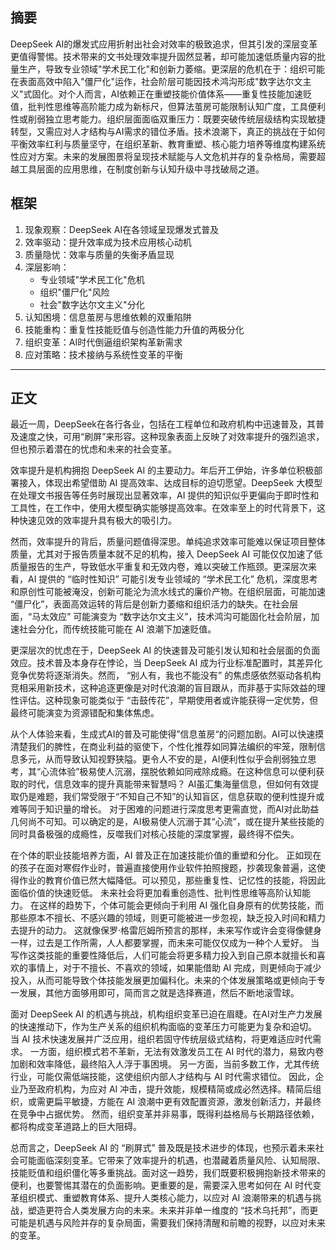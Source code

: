 

## 摘要

DeepSeek AI的爆发式应用折射出社会对效率的极致追求，但其引发的深层变革更值得警惕。技术带来的文书处理效率提升固然显著，却可能加速低质量内容的批量生产，导致专业领域"学术民工化"和创新力萎缩。更深层的危机在于：组织可能在表面高效中陷入"僵尸化"运作，社会阶层可能因技术鸿沟形成"数字达尔文主义"式固化。对个人而言，AI依赖正在重塑技能价值体系——重复性技能加速贬值，批判性思维等高阶能力成为新标尺，但算法茧房可能限制认知广度，工具便利性或削弱独立思考能力。组织层面面临双重压力：既要突破传统层级结构实现敏捷转型，又需应对人才结构与AI需求的错位矛盾。技术浪潮下，真正的挑战在于如何平衡效率红利与质量坚守，在组织革新、教育重塑、核心能力培养等维度构建系统性应对方案。未来的发展图景将呈现技术赋能与人文危机并存的复杂格局，需要超越工具层面的应用思维，在制度创新与认知升级中寻找破局之道。

## 框架
1. 现象观察：DeepSeek AI在各领域呈现爆发式普及
2. 效率驱动：提升效率成为技术应用核心动机
3. 质量隐忧：效率与质量的失衡矛盾显现
4. 深层影响：
   - 专业领域"学术民工化"危机
   - 组织"僵尸化"风险
   - 社会"数字达尔文主义"分化
5. 认知困境：信息茧房与思维依赖的双重陷阱
6. 技能重构：重复性技能贬值与创造性能力升值的两极分化
7. 组织变革：AI时代倒逼组织架构革新需求
8. 应对策略：技术接纳与系统性变革的平衡

---
## 正文

最近一周，DeepSeek在各行各业，包括在工程单位和政府机构中迅速普及，其普及速度之快，可用“刷屏”来形容。这种现象表面上反映了对效率提升的强烈追求，但也预示着潜在的忧虑和未来的社会变革。

效率提升是机构拥抱 DeepSeek AI 的主要动力。年后开工伊始，许多单位积极部署接入，体现出希望借助 AI 提高效率、达成目标的迫切愿望。DeepSeek 大模型在处理文书报告等任务时展现出显著效率，AI 提供的知识似乎更偏向于即时性和工具性，在工作中，使用大模型确实能够提高效率。在效率至上的时代背景下，这种快速见效的效率提升具有极大的吸引力。

然而，效率提升的背后，质量问题值得深思。单纯追求效率可能难以保证项目整体质量，尤其对于报告质量本就不足的机构，接入 DeepSeek AI 可能仅仅加速了低质量报告的生产，导致低水平重复和无效内卷，难以突破工作瓶颈。更深层次来看，AI 提供的 “临时性知识” 可能引发专业领域的 “学术民工化” 危机，深度思考和原创性可能被淹没，创新可能沦为流水线式的廉价产物。在组织层面，可能加速 “僵尸化”，表面高效运转的背后是创新力萎缩和组织活力的缺失。在社会层面，“马太效应” 可能演变为 “数字达尔文主义”，技术鸿沟可能固化社会阶层，加速社会分化，而传统技能可能在 AI 浪潮下加速贬值。

更深层次的忧虑在于，DeepSeek AI 的快速普及可能引发认知和社会层面的负面效应。技术普及本身存在悖论，当 DeepSeek AI 成为行业标准配置时，其差异化竞争优势将逐渐消失。然而， “别人有，我也不能没有” 的焦虑感依然驱动各机构竞相采用新技术，这种追逐更像是对时代浪潮的盲目跟从，而非基于实际效益的理性评估。这种现象可能类似于 “击鼓传花”，早期使用者或许能获得一定优势，但最终可能演变为资源错配和集体焦虑。

从个人体验来看，生成式AI的普及可能使得”信息茧房“的问题加剧。AI可以快速摸清楚我们的脾性，在商业利益的驱使下，个性化推荐如同算法编织的牢笼，限制信息多元，从而导致认知视野狭隘。更令人不安的是，AI便利性似乎会削弱独立思考，其“心流体验”极易使人沉溺，摆脱依赖如同戒除成瘾。在这种信息可以便利获取的时代，信息效率的提升真能带来智慧吗？  AI虽汇集海量信息，但如何有效提取仍是难题，我们常受限于“不知自己不知”的认知盲区，信息获取的便利性提升或难等同于知识量的增长。  对于困难的问题进行深度思考更需直觉，而AI对此助益几何尚不可知。可以确定的是，AI极易使人沉溺于其“心流”，或在提升某些技能的同时具备极强的成瘾性，反噬我们对核心技能的深度掌握，最终得不偿失。

在个体的职业技能培养方面，AI 普及正在加速技能价值的重塑和分化。  正如现在的孩子在面对寒假作业时，普遍直接使用作业软件拍照搜题，抄袭现象普遍，这使得作业的教育价值已然大幅降低。可以预见，那些重复性、记忆性的技能，将因此面临价值的快速贬低。  未来社会将更加看重创造性、批判性思维等高阶认知能力。  在这样的趋势下，个体可能会更倾向于利用 AI 强化自身原有的优势技能，而那些原本不擅长、不感兴趣的领域，则更可能被进一步忽视，缺乏投入时间和精力去提升的动力。  这就像保罗·格雷厄姆所预言的那样，未来写作或许会变得像健身一样，过去是工作所需，人人都要掌握，而未来可能仅仅成为一种个人爱好。  当写作这类技能的重要性降低后，人们可能会将更多精力投入到自己原本就擅长和喜欢的事情上，对于不擅长、不喜欢的领域，如果能借助 AI 完成，则更倾向于减少投入，从而可能导致个体技能发展更加偏科化。未来的个体发展策略或更倾向于专一发展，其他方面够用即可，简而言之就是选择赛道，然后不断地滚雪球。

面对 DeepSeek AI 的机遇与挑战，机构组织变革已迫在眉睫。在AI对生产力发展的快速推动下，作为生产关系的组织机构面临的变革压力可能更为复杂和迫切。  当 AI 技术快速发展并广泛应用，组织若固守传统层级式结构，将更难适应时代需求。  一方面，组织模式若不革新，无法有效激发员工在 AI 时代的潜力，易致内卷加剧和效率降低，最终陷入人浮于事困境。  另一方面，当前多数工作，尤其传统行业，可能仅需低端技能，这使组织内部人才结构与 AI 时代需求错位。  因此，企业乃至政府机构，为应对 AI 冲击，提升效能，规模精简或成必然选择。精简后组织，或需更扁平敏捷，方能在 AI 浪潮中更有效配置资源，激发创新活力，并最终在竞争中占据优势。  然而，组织变革并非易事，既得利益格局与长期路径依赖，都将构成变革道路上的巨大阻碍。

总而言之，DeepSeek AI 的 “刷屏式” 普及既是技术进步的体现，也预示着未来社会可能面临深刻变革。它带来了效率提升的机遇，也潜藏着质量风险、认知局限、技能贬值和组织僵化等多重挑战。面对这一趋势，我们既要积极拥抱新技术带来的便利，也要警惕其潜在的负面影响。更重要的是，需要深入思考如何在 AI 时代变革组织模式、重塑教育体系、提升人类核心能力，以应对 AI 浪潮带来的机遇与挑战，塑造更符合人类发展方向的未来。未来并非单一维度的 “技术乌托邦”，而更可能是机遇与风险并存的复杂局面，需要我们保持清醒和前瞻的视野，以应对未来的变革。
